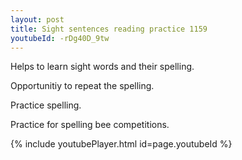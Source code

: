 ```yaml
---
layout: post
title: Sight sentences reading practice 1159
youtubeId: -rDg40D_9tw
---
```

 
 
Helps to learn sight words and their spelling.

Opportunitiy to repeat the spelling. 

Practice spelling. 
 
Practice for spelling bee competitions. 
 
{% include youtubePlayer.html id=page.youtubeId %}
 
 
